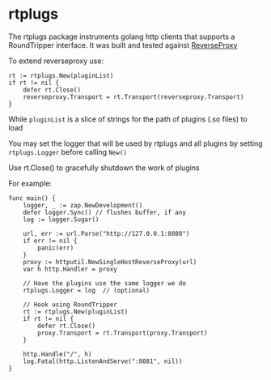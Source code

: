 # rtplugs

The rtplugs package instruments golang http clients that supports a RoundTripper interface.
It was built and tested against [ReverseProxy](https://pkg.go.dev/net/http/httputil#ReverseProxy)

To extend reverseproxy use:
```
rt := rtplugs.New(pluginList)
if rt != nil {
    defer rt.Close()
    reverseproxy.Transport = rt.Transport(reverseproxy.Transport)
}
```  
While `pluginList` is a slice of strings for the path of plugins (.so files) to load

You may set the logger that will be used by rtplugs and all plugins by setting 
`rtplugs.Logger` before calling `New()`

Use rt.Close() to gracefully shutdown the work of plugins

For example:
```
func main() {
	logger, _ := zap.NewDevelopment()
	defer logger.Sync() // flushes buffer, if any
	log := logger.Sugar()

	url, err := url.Parse("http://127.0.0.1:8080")
	if err != nil {
		panic(err)
	}
	proxy := httputil.NewSingleHostReverseProxy(url)
	var h http.Handler = proxy

	// Have the plugins use the same logger we do    
    rtplugs.Logger = log  // (optional)

    // Hook using RoundTripper
    rt := rtplugs.New(pluginList)
    if rt != nil {
        defer rt.Close()
        proxy.Transport = rt.Transport(proxy.Transport)
    }

	http.Handle("/", h)
	log.Fatal(http.ListenAndServe(":8081", nil))
}
```  
